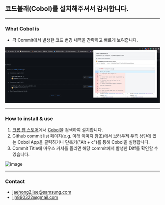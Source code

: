 ## 코드볼래(Cobol)를 설치해주셔서 감사합니다. 
<hr>

### What Cobol is
- 각 Commit에서 발생한 코드 변경 내역을 간략하고 빠르게 보여줍니다.
  
![alt text](https://github.com/hong9lol/cobol/blob/main/images/cobol.jpeg?raw=true)

<hr>

### How to install & use
1. [크롬 웹 스토어](https://chrome.google.com/webstore)에서 [Cobol](https://chrome.google.com/webstore/detail/cobol/bpfpahcicnehjobeookoifdpfabjncda?hl=ko)을 검색하여 설치합니다. 
2. Github commit list 페이지(e.g. 아래 이미지 참조)에서 브라우저 우측 상단에 있는 Cobol App을 클릭하거나 단축키("Alt + c")를 통해  Cobol을 실행합니다. 
3. Commit Title에 마우스 커서를 올리면 해당 commit에서 발생한 Diff를 확인할 수 있습니다.

![image](https://user-images.githubusercontent.com/16553115/189250308-c67fbc8c-5e86-4433-901b-c174e51db976.png)

<hr>

### Contact
 - jaehong2.lee@samsung.com
 - ljh890322@gmail.com
